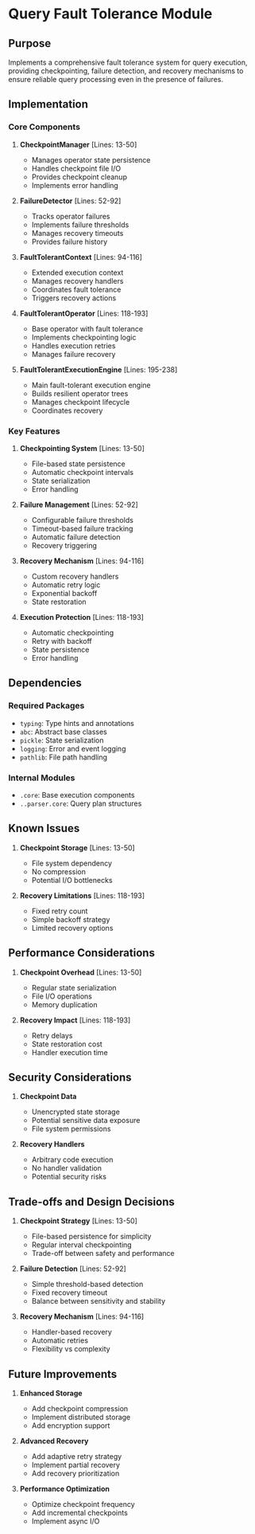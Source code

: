 # Query Fault Tolerance Module

## Purpose

Implements a comprehensive fault tolerance system for query execution, providing checkpointing, failure detection, and recovery mechanisms to ensure reliable query processing even in the presence of failures.

## Implementation

### Core Components

1. **CheckpointManager** [Lines: 13-50]

   - Manages operator state persistence
   - Handles checkpoint file I/O
   - Provides checkpoint cleanup
   - Implements error handling

2. **FailureDetector** [Lines: 52-92]

   - Tracks operator failures
   - Implements failure thresholds
   - Manages recovery timeouts
   - Provides failure history

3. **FaultTolerantContext** [Lines: 94-116]

   - Extended execution context
   - Manages recovery handlers
   - Coordinates fault tolerance
   - Triggers recovery actions

4. **FaultTolerantOperator** [Lines: 118-193]

   - Base operator with fault tolerance
   - Implements checkpointing logic
   - Handles execution retries
   - Manages failure recovery

5. **FaultTolerantExecutionEngine** [Lines: 195-238]
   - Main fault-tolerant execution engine
   - Builds resilient operator trees
   - Manages checkpoint lifecycle
   - Coordinates recovery

### Key Features

1. **Checkpointing System** [Lines: 13-50]

   - File-based state persistence
   - Automatic checkpoint intervals
   - State serialization
   - Error handling

2. **Failure Management** [Lines: 52-92]

   - Configurable failure thresholds
   - Timeout-based failure tracking
   - Automatic failure detection
   - Recovery triggering

3. **Recovery Mechanism** [Lines: 94-116]

   - Custom recovery handlers
   - Automatic retry logic
   - Exponential backoff
   - State restoration

4. **Execution Protection** [Lines: 118-193]
   - Automatic checkpointing
   - Retry with backoff
   - State persistence
   - Error handling

## Dependencies

### Required Packages

- `typing`: Type hints and annotations
- `abc`: Abstract base classes
- `pickle`: State serialization
- `logging`: Error and event logging
- `pathlib`: File path handling

### Internal Modules

- `.core`: Base execution components
- `..parser.core`: Query plan structures

## Known Issues

1. **Checkpoint Storage** [Lines: 13-50]

   - File system dependency
   - No compression
   - Potential I/O bottlenecks

2. **Recovery Limitations** [Lines: 118-193]
   - Fixed retry count
   - Simple backoff strategy
   - Limited recovery options

## Performance Considerations

1. **Checkpoint Overhead** [Lines: 13-50]

   - Regular state serialization
   - File I/O operations
   - Memory duplication

2. **Recovery Impact** [Lines: 118-193]
   - Retry delays
   - State restoration cost
   - Handler execution time

## Security Considerations

1. **Checkpoint Data**

   - Unencrypted state storage
   - Potential sensitive data exposure
   - File system permissions

2. **Recovery Handlers**
   - Arbitrary code execution
   - No handler validation
   - Potential security risks

## Trade-offs and Design Decisions

1. **Checkpoint Strategy** [Lines: 13-50]

   - File-based persistence for simplicity
   - Regular interval checkpointing
   - Trade-off between safety and performance

2. **Failure Detection** [Lines: 52-92]

   - Simple threshold-based detection
   - Fixed recovery timeout
   - Balance between sensitivity and stability

3. **Recovery Mechanism** [Lines: 94-116]
   - Handler-based recovery
   - Automatic retries
   - Flexibility vs complexity

## Future Improvements

1. **Enhanced Storage**

   - Add checkpoint compression
   - Implement distributed storage
   - Add encryption support

2. **Advanced Recovery**

   - Add adaptive retry strategy
   - Implement partial recovery
   - Add recovery prioritization

3. **Performance Optimization**
   - Optimize checkpoint frequency
   - Add incremental checkpoints
   - Implement async I/O
